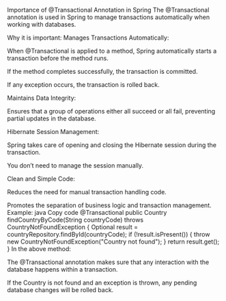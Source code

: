 Importance of @Transactional Annotation in Spring
The @Transactional annotation is used in Spring to manage transactions automatically when working with databases.

Why it is important:
Manages Transactions Automatically:

When @Transactional is applied to a method, Spring automatically starts a transaction before the method runs.

If the method completes successfully, the transaction is committed.

If any exception occurs, the transaction is rolled back.

Maintains Data Integrity:

Ensures that a group of operations either all succeed or all fail, preventing partial updates in the database.

Hibernate Session Management:

Spring takes care of opening and closing the Hibernate session during the transaction.

You don’t need to manage the session manually.

Clean and Simple Code:

Reduces the need for manual transaction handling code.

Promotes the separation of business logic and transaction management.
Example:
java
Copy code
@Transactional
public Country findCountryByCode(String countryCode) throws CountryNotFoundException {
Optional<Country> result = countryRepository.findById(countryCode);
if (!result.isPresent()) {
throw new CountryNotFoundException("Country not found");
}
return result.get();
}
In the above method:

The @Transactional annotation makes sure that any interaction with the database happens within a transaction.

If the Country is not found and an exception is thrown, any pending database changes will be rolled back.
